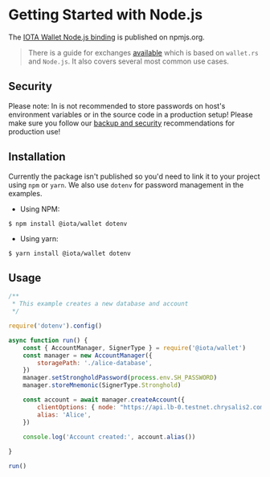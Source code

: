 # Getting Started with Node.js

The [IOTA Wallet Node.js binding](https://www.npmjs.com/package/@iota/wallet) is published on npmjs.org.

> There is a guide for exchanges [available](https://chrysalis.docs.iota.org/guides/exchange_guide.html) which is based on `wallet.rs` and `Node.js`. It also covers several most common use cases.

## Security
Please note: In is not recommended to store passwords on host's environment variables or in the source code in a production setup! Please make sure you follow our [backup and security](https://chrysalis.docs.iota.org/guides/backup_security.html) recommendations for production use!

## Installation

Currently the package isn't published so you'd need to link it to your project using `npm` or `yarn`. We also use `dotenv` for password management in the examples.

- Using NPM:
```
$ npm install @iota/wallet dotenv
```
- Using yarn: 
```
$ yarn install @iota/wallet dotenv
```

## Usage

```javascript
/**
 * This example creates a new database and account
 */

require('dotenv').config()

async function run() {
    const { AccountManager, SignerType } = require('@iota/wallet')
    const manager = new AccountManager({
        storagePath: './alice-database',
    })
    manager.setStrongholdPassword(process.env.SH_PASSWORD)
    manager.storeMnemonic(SignerType.Stronghold)

    const account = await manager.createAccount({
        clientOptions: { node: "https://api.lb-0.testnet.chrysalis2.com", localPow: true },
        alias: 'Alice',
    })

    console.log('Account created:', account.alias())
      
}

run()
```